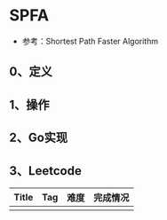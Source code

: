 # SPFA

- 参考：Shortest Path Faster Algorithm

## 0、定义

## 1、操作

## 2、Go实现

## 3、Leetcode

| Title | Tag | 难度 | 完成情况 |
| :-------| :-----| :----| :------|
|       |     |    |      |